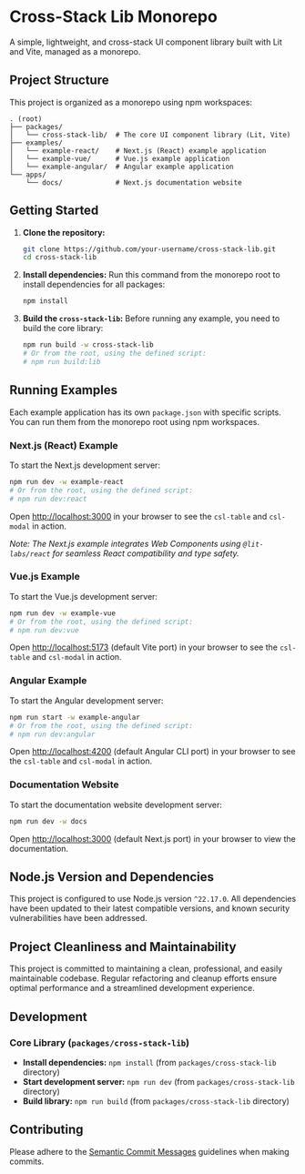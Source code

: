 # Cross-Stack Lib Monorepo

A simple, lightweight, and cross-stack UI component library built with Lit and Vite, managed as a monorepo.

## Project Structure

This project is organized as a monorepo using npm workspaces:

```
. (root)
├── packages/
│   └── cross-stack-lib/  # The core UI component library (Lit, Vite)
├── examples/
│   └── example-react/    # Next.js (React) example application
│   └── example-vue/      # Vue.js example application
│   └── example-angular/  # Angular example application
└── apps/
    └── docs/             # Next.js documentation website
```

## Getting Started

1.  **Clone the repository:**
    ```bash
    git clone https://github.com/your-username/cross-stack-lib.git
    cd cross-stack-lib
    ```

2.  **Install dependencies:**
    Run this command from the monorepo root to install dependencies for all packages:
    ```bash
    npm install
    ```

3.  **Build the `cross-stack-lib`:**
    Before running any example, you need to build the core library:
    ```bash
    npm run build -w cross-stack-lib
    # Or from the root, using the defined script:
    # npm run build:lib
    ```

## Running Examples

Each example application has its own `package.json` with specific scripts. You can run them from the monorepo root using npm workspaces.

### Next.js (React) Example

To start the Next.js development server:

```bash
npm run dev -w example-react
# Or from the root, using the defined script:
# npm run dev:react
```

Open [http://localhost:3000](http://localhost:3000) in your browser to see the `csl-table` and `csl-modal` in action.

*Note: The Next.js example integrates Web Components using `@lit-labs/react` for seamless React compatibility and type safety.*

### Vue.js Example

To start the Vue.js development server:

```bash
npm run dev -w example-vue
# Or from the root, using the defined script:
# npm run dev:vue
```

Open [http://localhost:5173](http://localhost:5173) (default Vite port) in your browser to see the `csl-table` and `csl-modal` in action.

### Angular Example

To start the Angular development server:

```bash
npm run start -w example-angular
# Or from the root, using the defined script:
# npm run dev:angular
```

Open [http://localhost:4200](http://localhost:4200) (default Angular CLI port) in your browser to see the `csl-table` and `csl-modal` in action.

### Documentation Website

To start the documentation website development server:

```bash
npm run dev -w docs
```

Open [http://localhost:3000](http://localhost:3000) (default Next.js port) in your browser to view the documentation.

## Node.js Version and Dependencies

This project is configured to use Node.js version `^22.17.0`. All dependencies have been updated to their latest compatible versions, and known security vulnerabilities have been addressed.

## Project Cleanliness and Maintainability

This project is committed to maintaining a clean, professional, and easily maintainable codebase. Regular refactoring and cleanup efforts ensure optimal performance and a streamlined development experience.

## Development

### Core Library (`packages/cross-stack-lib`)

-   **Install dependencies:** `npm install` (from `packages/cross-stack-lib` directory)
-   **Start development server:** `npm run dev` (from `packages/cross-stack-lib` directory)
-   **Build library:** `npm run build` (from `packages/cross-stack-lib` directory)

## Contributing

Please adhere to the [Semantic Commit Messages](#4-aturan-commit-semantic-commits) guidelines when making commits.


